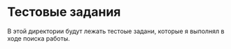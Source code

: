 # Тестовые задания

В этой директории будут лежать тестоые задани, которые я выполнял в ходе поиска работы.

